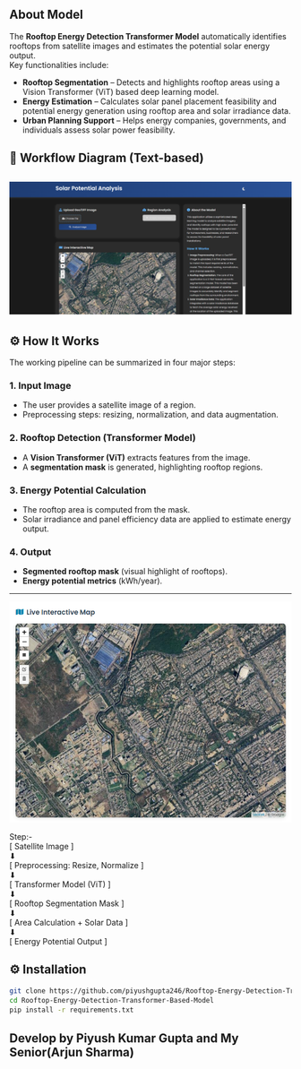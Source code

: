 ## About Model
The **Rooftop Energy Detection Transformer Model** automatically identifies rooftops from satellite images and estimates the potential solar energy output.  
Key functionalities include:  
- **Rooftop Segmentation** – Detects and highlights rooftop areas using a Vision Transformer (ViT) based deep learning model.  
- **Energy Estimation** – Calculates solar panel placement feasibility and potential energy generation using rooftop area and solar irradiance data.  
- **Urban Planning Support** – Helps energy companies, governments, and individuals assess solar power feasibility.


## 📜 Workflow Diagram (Text-based)

![Home](https://github.com/piyushgupta246/Rooftop-Energy-Detection-Transformer-Based-Model/blob/main/Segmentation%20Result/1.Home.png)
---

## ⚙️ How It Works
The working pipeline can be summarized in four major steps:  

### **1. Input Image**  
- The user provides a satellite image of a region.  
- Preprocessing steps: resizing, normalization, and data augmentation.

### **2. Rooftop Detection (Transformer Model)**  
- A **Vision Transformer (ViT)** extracts features from the image.  
- A **segmentation mask** is generated, highlighting rooftop regions.

### **3. Energy Potential Calculation**  
- The rooftop area is computed from the mask.  
- Solar irradiance and panel efficiency data are applied to estimate energy output.

### **4. Output**  
- **Segmented rooftop mask** (visual highlight of rooftops).  
- **Energy potential metrics** (kWh/year).

---

![Map](https://github.com/piyushgupta246/Rooftop-Energy-Detection-Transformer-Based-Model/blob/main/Segmentation%20Result/2.Map.png)

Step:-<br>
[ Satellite Image ]<br>
        ⬇<br>
[ Preprocessing: Resize, Normalize ]<br>
        ⬇<br>
[ Transformer Model (ViT) ]<br>
        ⬇<br>
[ Rooftop Segmentation Mask ]<br>
        ⬇<br>
[ Area Calculation + Solar Data ]<br>
        ⬇<br>
[ Energy Potential Output ]<br>

## ⚙️ Installation
```bash
git clone https://github.com/piyushgupta246/Rooftop-Energy-Detection-Transformer-Based-Model.git
cd Rooftop-Energy-Detection-Transformer-Based-Model
pip install -r requirements.txt

```
## Develop by Piyush Kumar Gupta and My Senior(Arjun Sharma)
